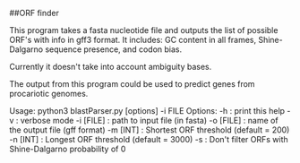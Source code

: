 ##ORF finder

This program takes a fasta nucleotide file and outputs the list of possible ORF's with info in gff3 format.
It includes: GC content in all frames, Shine-Dalgarno sequence presence, and codon bias.

Currently it doesn't take into account ambiguity bases.

The output from this program could be used to predict genes from procariotic genomes.

Usage: python3 blastParser.py [options] -i FILE
Options:
    -h : print this help
    -v : verbose mode
    -i [FILE] : path to input file (in fasta)
    -o [FILE] : name of the output file (gff format)
    -m [INT] : Shortest ORF threshold (default = 200)
    -n [INT] : Longest ORF threshold (default = 3000)
    -s : Don't filter ORFs with Shine-Dalgarno probability of 0